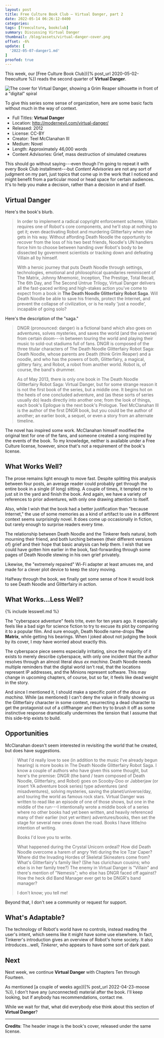 ```yaml
---
layout: post
title: Free Culture Book Club — Virtual Danger, part 2
date: 2022-05-14 06:26:12-0400
categories:
tags: [freeculture, bookclub]
summary: Discussing Virtual Danger
thumbnail: /blog/assets/virtual-danger-cover.png
offset: -6%
update: [
  '2022-05-07-danger1.md'
]
proofed: true
---
```


This week, our [Free Culture Book Club]({% post_url 2020-05-02-freeculture %}) reads the second quarter of **Virtual Danger**.

![The cover for Virtual Danger, showing a Grim Reaper silhouette in front of a "digital" spiral](/blog/assets/virtual-danger-cover.png "Apparently, we absolutely judge this book by its cover...")

To give this series some sense of organization, here are some basic facts without much in the way of context.

 * Full Titles:  **Virtual Danger**
 * Location:  <http://modernevil.com/virtual-danger/>
 * Released:  2012
 * License:  CC-BY
 * Creator:  Teel McClanahan III
 * Medium:  Novel
 * Length:  Approximately 46,000 words
 * Content Advisories:  Grief, mass destruction of simulated creatures

This should go without saying---even though I'm going to repeat it with every Book Club installment---but *Content Advisories* are not any sort of judgment on my part, just topics that come up in the work that I noticed and might benefit from a particular mood or head space for certain audiences.  It's to help you make a decision, rather than a decision in and of itself.

## Virtual Danger

Here's the book's blurb.

 > In order to implement a radical copyright enforcement scheme, Villain requires one of Robot's core components, and he'll stop at nothing to get it; even deactivating Robot and murdering Glitterfairy when she gets in his way. Without affording Death Noodle the opportunity to recover from the loss of his two best friends, Noodle's UN handlers force him to choose between handing over Robot's body to be dissected by government scientists or tracking down and defeating Villain all by himself.
 >
 > With a heroic journey that puts Death Noodle through settings, technologies, emotional and philosophical quandaries reminiscent of The Matrix, Johnny Mnemonic, Inception, The Prestige, Total Recall, The 6th Day, and The Second Untrue Trilogy, Virtual Danger delivers all the fast-paced writing and high-stakes action you've come to expect from a book in **The Death Noodle Glitterfairy Robot Saga**. Will Death Noodle be able to save his friends, protect the Internet, and prevent the collapse of civilization, or is he really 'just a noodle', incapable of going solo?

Here's the description of the "saga."

 > DNGR (pronounced: danger) is a fictional band which also goes on adventures, solves mysteries, and saves the world (and the universe) from certain doom---in between touring the world and playing their music to sold-out stadiums full of fans. DNGR is composed of the three titular characters of The Death Noodle Glitterfairy Robot Saga: Death Noodle, whose parents are Death (think Grim Reaper) and a noodle, and who has the powers of both, Glitterfairy, a magical, glittery fairy, and Robot, a robot from another world. Robot is, of course, the band's drummer.
 >
 > As of May 2013, there is only one book in The Death Noodle Glitterfairy Robot Saga: Virtual Danger, but for some strange reason it is not the first book of the series, but a middle one. It begins hot on the heels of one concluded adventure, and (as these sorts of series usually do) leads directly into another one; from the look of things, each book's Epilogue is the next book's Prologue. Teel McClanahan III is the author of the first DNGR book, but you could be the author of another; an earlier book, a sequel, or even a story from an alternate timeline.

The novel has inspired some work.  McClanahan himself modified the original text for one of the fans, and someone created a song inspired by the events of the book.  To my knowledge, neither is available under a Free Culture license, however, since that's not a requirement of the book's license.

## What Works Well?

The prose remains light enough to move fast.  Despite splitting this analysis between four posts, an average reader could probably get through the entire book in a single (if long) sitting.  A couple of times, it tempted me to just sit in the yard and finish the book.  And again, we have a variety of references to prior adventures, with only one drawing attention to itself.

Also, while I wish that the book had a better justification than "because Internet," the use of some memories as a kind of artifact to use in a different context seems surprisingly novel.  It does come up occasionally in fiction, but rarely enough to surprise readers every time.

The relationship between Death Noodle and the Tinkerer feels natural, both mourning their friend, and both lurching between (their different versions of) grief and their hope that basic analysis can help them.  I wish that we could have gotten him earlier in the book, fast-forwarding through some pages of Death Noodle stewing in his own grief privately.

Likewise, the "extremely repaired" Wi-Fi adapter at least amuses me, and made for a clever plot device to keep the story moving.

Halfway through the book, we finally get some sense of how it would look to see Death Noodle and Glitterfairy in action.

## What Works...Less Well?

{% include lesswell.md %}

The "cyberspace adventure" feels trite, even for ten years ago.  It especially feels like a bad sign for science fiction to try to excuse its plot by comparing it to a popular film.  And sure enough, Death Noodle name-drops **The Matrix**, while getting his bearings.  When I joked about not judging the book by its cover, I *may* have worried about exactly this.

The cyberspace piece seems especially irritating, since the majority of it exists to merely describe cyberspace, with only one incident that the author resolves through an almost literal *deus ex machina*.  Death Noodle needs multiple reminders that the digital world isn't real, that the locations represent IP addresses, and the Minions represent software.  This may change in upcoming chapters, of course, but so far, it feels like dead weight in the story.

And since I mentioned it, I should make a specific point of the *deus ex machina*.  While (as mentioned) I can't deny the value in finally showing us the Glitterfairy character in some context, resurrecting a dead character to get the protagonist out of a cliffhanger and then try to brush it off as some instinctive response dramatically undermines the tension that I assume that this side-trip exists to build.

## Opportunities

McClanahan doesn't seem interested in revisiting the world that he created, but does have suggestions.

 > What I'd really love to see (in addition to the music I've already begun hearing) is more books in The Death Noodle Glitterfairy Robot Saga. I know a couple of authors who have given this some thought, but here's the premise: DNGR (the band / team composed of Death Noodle, Glitterfairy, and Robot) goes on Scooby-Doo or Jabberjaw (or insert YA adventure book series) type adventures (and misadventures), solving mysteries, saving the planet/universe/day, and touring the world as famous rock stars. Virtual Danger was written to read like an episode of one of those shows, but one in the middle of the run---I intentionally wrote a middle book of a series where no other books had yet been written, and heavily referenced many of their earlier (not yet written) adventures/books, then set the stage for several new ones down the road. Books I have little/no intention of writing.
 >
 > Books I'd love you to write.
 >
 > What happened during the Crystal Unicorn ordeal? How did Death Noodle overcome a harem of angry Yeti during the Ice Tzar Caper? Where did the Invading Hordes of Skeletal Skineaters come from? What's Glitterfairy's family like? (She has clurichaun cousins; who else is in her family tree?) The enemy in Virtual Danger is "Villain" and there's mention of "Nemesis"; who else has DNGR faced off against? How the heck did Band Manager ever get to be DNGR's band manager?
 >
 > I don't know; you tell me!

Beyond that, I don't see a community or request for support.

## What's Adaptable?

The technology of Robot's world have no controls, instead reading the user's intent, which seems like it might have some use elsewhere.  In fact, Tinkerer's introduction gives an overview of Robot's home society.  It also introduces...well, *Tinkerer*, who appears to have some sort of dark past.

## Next

Next week, we continue **Virtual Danger** with Chapters Ten through Fourteen.

As mentioned [a couple of weeks ago]({% post_url 2022-04-23-moose %}), I don't have any (unconnected) material after the book.  I'll keep looking, but if anybody has recommendations, contact me.

While we wait for that, what did everybody else think about this section of **Virtual Danger**?

* * *

**Credits**:  The header image is the book's cover, released under the same license.
